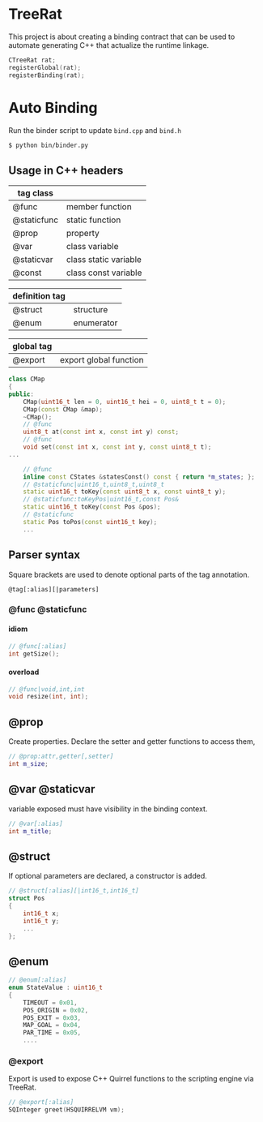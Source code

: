 # TreeRat

This project is about creating a binding contract that can be used to automate generating C++ that actualize the runtime linkage.

```cpp
CTreeRat rat;
registerGlobal(rat);
registerBinding(rat);
```

# Auto Binding

Run the binder script to update `bind.cpp` and `bind.h`

```bash
$ python bin/binder.py
```

## Usage in C++ headers

| tag class   |                       |
| ----------- | --------------------- |
| @func       | member function       |
| @staticfunc | static function       |
| @prop       | property              |
| @var        | class variable        |
| @staticvar  | class static variable |
| @const      | class const variable  |

| definition tag |            |
| -------------- | ---------- |
| @struct        | structure  |
| @enum          | enumerator |

| global tag |                        |
| ---------- | ---------------------- |
| @export    | export global function |

```cpp
class CMap
{
public:
    CMap(uint16_t len = 0, uint16_t hei = 0, uint8_t t = 0);
    CMap(const CMap &map);
    ~CMap();
    // @func
    uint8_t at(const int x, const int y) const;
    // @func
    void set(const int x, const int y, const uint8_t t);
...

    // @func
    inline const CStates &statesConst() const { return *m_states; };
    // @staticfunc|uint16_t,uint8_t,uint8_t
    static uint16_t toKey(const uint8_t x, const uint8_t y);
    // @staticfunc:toKeyPos|uint16_t,const Pos&
    static uint16_t toKey(const Pos &pos);
    // @staticfunc
    static Pos toPos(const uint16_t key);
    ...

```

## Parser syntax

Square brackets are used to denote optional parts of the tag annotation.

```
@tag[:alias][|parameters]
```

### @func @staticfunc

#### idiom

```cpp
// @func[:alias]
int getSize();
```

#### overload

```cpp
// @func|void,int,int
void resize(int, int);
```

## @prop

Create properties. Declare the setter and getter functions to access them,

```cpp
// @prop:attr,getter[,setter]
int m_size;
```

## @var @staticvar

variable exposed must have visibility in the binding context.

```cpp
// @var[:alias]
int m_title;
```

## @struct

If optional parameters are declared, a constructor is added.

```cpp
// @struct[:alias][|int16_t,int16_t]
struct Pos
{
    int16_t x;
    int16_t y;
    ...
};
```

## @enum

```cpp
// @enum[:alias]
enum StateValue : uint16_t
{
    TIMEOUT = 0x01,
    POS_ORIGIN = 0x02,
    POS_EXIT = 0x03,
    MAP_GOAL = 0x04,
    PAR_TIME = 0x05,
    ....
```

### @export

Export is used to expose C++ Quirrel functions to the scripting engine via TreeRat.

```cpp
// @export[:alias]
SQInteger greet(HSQUIRRELVM vm);
```
